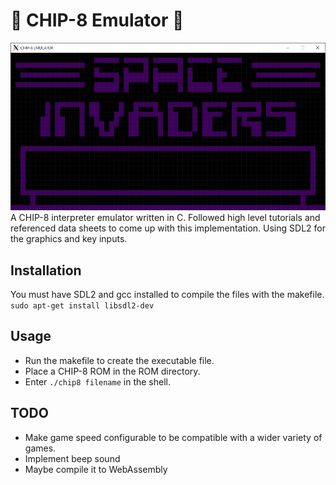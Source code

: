 # :space_invader: CHIP-8 Emulator :space_invader:
![Space Invaders Title Screen](https://github.com/relliko/CHIP-8-Emulator/blob/master/preview.png)
A CHIP-8 interpreter emulator written in C.
Followed high level tutorials and referenced data sheets to come up with this implementation.
Using SDL2 for the graphics and key inputs.

## Installation
You must have SDL2 and gcc installed to compile the files with the makefile.
```sudo apt-get install libsdl2-dev```

## Usage
- Run the makefile to create the executable file.
- Place a CHIP-8 ROM in the ROM directory.
- Enter ```./chip8 filename``` in the shell.

## TODO
- Make game speed configurable to be compatible with a wider variety of games.
- Implement beep sound
- Maybe compile it to WebAssembly